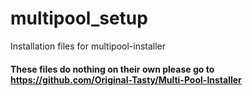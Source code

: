 # multipool_setup

Installation files for multipool-installer

#### These files do nothing on their own please go to https://github.com/Original-Tasty/Multi-Pool-Installer
